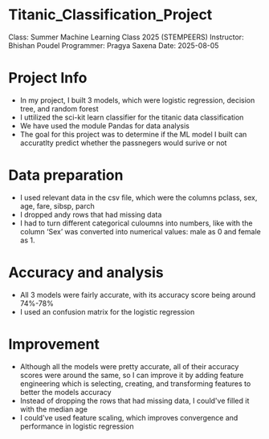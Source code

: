 # Titanic_Classification_Project
Class: Summer Machine Learning Class 2025 (STEMPEERS)
Instructor: Bhishan Poudel
Programmer: Pragya Saxena
Date: 2025-08-05

# Project Info
- In my project, I built 3 models, which were logistic regression, decision tree, and random forest
- I uttilized the sci-kit learn classifier for the titanic data classification
- We have used the module Pandas for data analysis
- The goal for this project was to determine if the ML model I built
  can accuratlty predict whether the passnegers would surive or not
  
# Data preparation
* I used relevant data in the csv file, which were the columns pclass, sex, age, fare, sibsp, parch
* I dropped andy rows that had missing data
* I had to turn different categorical culoumns into numbers, like with the column ‘Sex’ was converted into numerical values: male as 0 and female as 1.

# Accuracy and analysis
* All 3 models were fairly accurate, with its accuracy score being around 74%-78%
* I used an confusion matrix for the logistic regression

# Improvement
* Although all the models were pretty accurate, all of their accuracy scores were around the same, so I can improve it by adding feature engineering which is selecting, creating, and transforming features to better the models accuracy
* Instead of dropping the rows that had missing data, I could've filled it with the median age
* I could've used feature scaling, which improves convergence and performance in logistic regression
